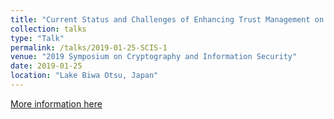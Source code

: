 ```yaml
---
title: "Current Status and Challenges of Enhancing Trust Management on IT-enabled Supply Chain"
collection: talks
type: "Talk"
permalink: /talks/2019-01-25-SCIS-1
venue: "2019 Symposium on Cryptography and Information Security"
date: 2019-01-25
location: "Lake Biwa Otsu, Japan"
---
```


[More information here](https://www.iwsec.org/scis/2019/index_en.html)
